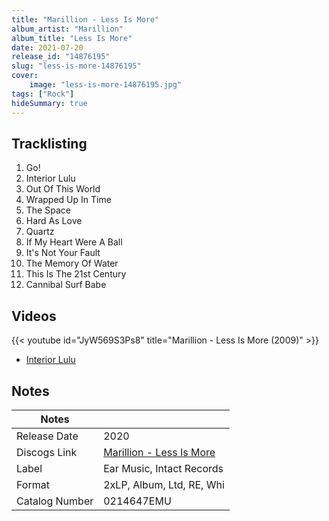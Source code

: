 ```yaml
---
title: "Marillion - Less Is More"
album_artist: "Marillion"
album_title: "Less Is More"
date: 2021-07-20
release_id: "14876195"
slug: "less-is-more-14876195"
cover:
    image: "less-is-more-14876195.jpg"
tags: ["Rock"]
hideSummary: true
---
```


## Tracklisting
1. Go!
2. Interior Lulu
3. Out Of This World
4. Wrapped Up In Time
5. The Space
6. Hard As Love
7. Quartz
8. If My Heart Were A Ball
9. It's Not Your Fault
10. The Memory Of Water
11. This Is The 21st Century
12. Cannibal Surf Babe

## Videos
{{< youtube id="JyW569S3Ps8" title="Marillion - Less Is More (2009)" >}}
- [Interior Lulu](https://www.youtube.com/watch?v=nFuIVoX6kaA)

## Notes

| Notes          |             |
| ---------------| ----------- |
| Release Date   | 2020 |
| Discogs Link   | [Marillion - Less Is More](https://www.discogs.com/release/14876195) |
| Label          | Ear Music, Intact Records |
| Format         | 2xLP, Album, Ltd, RE, Whi |
| Catalog Number | 0214647EMU |

